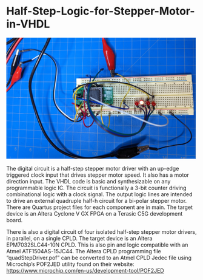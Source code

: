 # Half-Step-Logic-for-Stepper-Motor-in-VHDL

<img src="assets/image.jpg?raw=true" width="500px"><br/>

The digital circuit is a half-step stepper motor driver with an up-edge triggered clock input that drives stepper motor speed. It also has a motor direction input. The VHDL code is basic and synthesizable on any programmable logic IC. The circuit is functionally a 3-bit counter driving combinational logic with a clock signal. The output logic lines are intended to drive an external quadruple half-h circuit for a bi-polar stepper motor. There are Quartus project files for each component are in main. The target device is an Altera Cyclone V GX FPGA on a Terasic C5G development board. 

There is also a digital circuit of four isolated half-step stepper motor drivers, in parallel, on a single CPLD. The target device is an Altera EPM7032SLC44-10N CPLD. This is also pin and logic compatible with an Atmel ATF1504AS-15JC44. The Altera CPLD programming file “quadStepDriver.pof” can be converted to an Atmel CPLD Jedec file using Microchip’s POF2JED utility found on their website: https://www.microchip.com/en-us/development-tool/POF2JED
